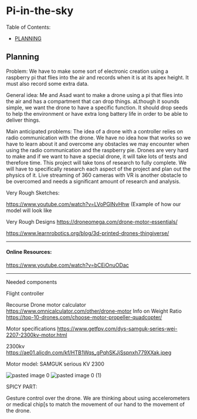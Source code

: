 # Pi-in-the-sky


Table of Contents:
* [PLANNING](https://github.com/afaqirz67/Pi-in-the-sky/blob/main/README.md#planning)


## Planning

Problem:
We have to make some sort of electronic creation using a raspberry pi that flies into the air and records when it is at its apex height. It must also record some extra data.

General idea:
Me and Asad want to make a drone using a pi that flies into the air and has a compartment that can drop things. aLthough it sounds simple, we want the drone to have a specific function. It should drop seeds to help the environment or have extra long battery life in order to be able to deliver things.

Main anticipated problems:
The idea of a drone with a controller relies on radio communication with the drone. We have no idea how that works so we have to learn about it and overcome any obstacles we may encounter when using the radio communication and the raspberry pie.
Drones are very hard to make and if we want to have a special drone, it will take lots of tests and therefore time. This project will take tons of research to fully complete. We will have to specifically research each aspect of the project and plan out the physics of it. 
Live streaming of 360 cameras with VR is another obstacle to be overcomed and needs a significant amount of research and analysis.



Very Rough Sketches:

https://www.youtube.com/watch?v=LVoPGlNvHhw   (Example of how our model will look like

Very Rough Designs 
https://droneomega.com/drone-motor-essentials/

https://www.learnrobotics.org/blog/3d-printed-drones-thingiverse/

_____________________________________________________________________________________

#### Online Resources:

https://www.youtube.com/watch?v=bCEiOnuODac


____________________________________________________________________________________





Needed components

Flight controller





Recourse 
Drone motor calculator 
https://www.omnicalculator.com/other/drone-motor
Info on Weight Ratio
https://top-10-drones.com/choose-motor-propeller-quadcopter/

Motor specifications
https://www.getfpv.com/dys-samguk-series-wei-2207-2300kv-motor.html

2300kv
https://ae01.alicdn.com/kf/HTB1Wqs_gPqhSKJjSspnxh779XXak.jpeg


Motor model: SAMGUK serious KV 2300


![pasted image 0](https://user-images.githubusercontent.com/56890879/152362260-7c9233a2-e19b-481a-9829-89f53286319e.png)
![pasted image 0 (1)](https://user-images.githubusercontent.com/56890879/152362281-9065dfec-2e47-4a7a-8d15-e1356836e820.png)



SPICY PART:

Gesture control over the drone. We are thinking about using accelerometers or medical chip[s to match the movement of our hand to the movement of the drone.


